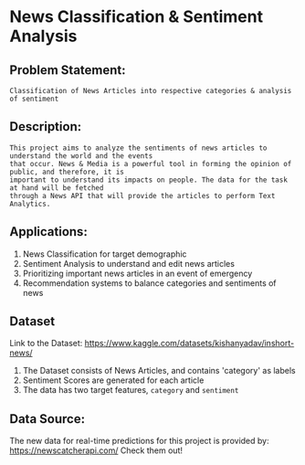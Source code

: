 # News Classification & Sentiment Analysis

## Problem Statement:
    Classification of News Articles into respective categories & analysis of sentiment

## Description:
    This project aims to analyze the sentiments of news articles to understand the world and the events
    that occur. News & Media is a powerful tool in forming the opinion of public, and therefore, it is 
    important to understand its impacts on people. The data for the task at hand will be fetched
    through a News API that will provide the articles to perform Text Analytics.

## Applications:
1. News Classification for target demographic
2. Sentiment Analysis to understand and edit news articles
3. Prioritizing important news articles in an event of emergency
4. Recommendation systems to balance categories and sentiments of news

## Dataset

Link to the Dataset: https://www.kaggle.com/datasets/kishanyadav/inshort-news/

1. The Dataset consists of News Articles, and contains 'category' as labels
2. Sentiment Scores are generated for each article
3. The data has two target features, `category` and `sentiment`

## Data Source:
The new data for real-time predictions for this project is provided by:  https://newscatcherapi.com/
Check them out!
